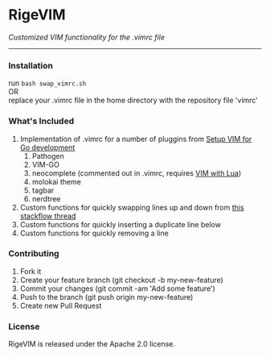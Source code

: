 # RigeVIM

_Customized VIM functionality for the .vimrc file_

---

### Installation

run `bash swap_vimrc.sh`  
OR  
replace your .vimrc file in the home directory with the repository file 'vimrc'

### What's Included

1. Implementation of .vimrc for a number of pluggins from [Setup VIM for Go development][1]
    1. Pathogen
    2. VIM-GO
    3. neocomplete (commented out in .vimrc, requires [VIM with Lua][2])
    4. molokai theme
    5. tagbar
    6. nerdtree
2. Custom functions for quickly swapping lines up and down from [this stackflow thread][3]
3. Custom functions for quickly inserting a duplicate line below
4. Custom functions for quickly removing a line


[1]: https://unknwon.io/setup-vim-for-go-development/
[2]: https://gist.github.com/jdewit/9818870
[3]: http://stackoverflow.com/questions/741814/move-entire-line-up-and-down-in-vim
 
### Contributing

1. Fork it
2. Create your feature branch (git checkout -b my-new-feature)
3. Commit your changes (git commit -am 'Add some feature')
4. Push to the branch (git push origin my-new-feature)
5. Create new Pull Request

### License

RigeVIM is released under the Apache 2.0 license.
